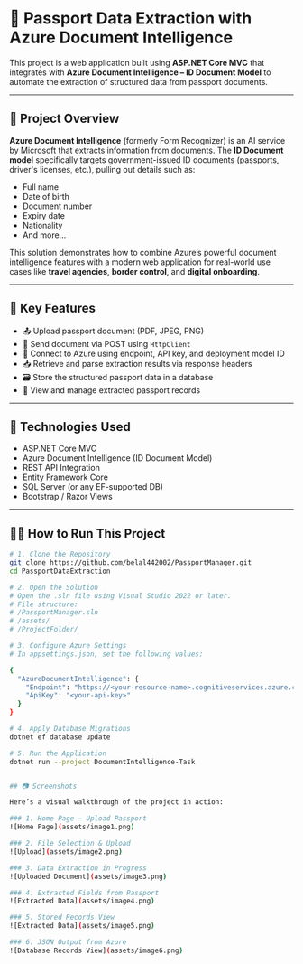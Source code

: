 # 🛂 Passport Data Extraction with Azure Document Intelligence

This project is a web application built using **ASP.NET Core MVC** that integrates with **Azure Document Intelligence – ID Document Model** to automate the extraction of structured data from passport documents.

---

## 📌 Project Overview

**Azure Document Intelligence** (formerly Form Recognizer) is an AI service by Microsoft that extracts information from documents. The **ID Document model** specifically targets government-issued ID documents (passports, driver's licenses, etc.), pulling out details such as:

- Full name
- Date of birth
- Document number
- Expiry date
- Nationality
- And more...

This solution demonstrates how to combine Azure’s powerful document intelligence features with a modern web application for real-world use cases like **travel agencies**, **border control**, and **digital onboarding**.

---

## 🚀 Key Features

- 📤 Upload passport document (PDF, JPEG, PNG)
- 🔄 Send document via POST using `HttpClient`
- 🔐 Connect to Azure using endpoint, API key, and deployment model ID
- 📥 Retrieve and parse extraction results via response headers
- 🗃️ Store the structured passport data in a database
- 🧾 View and manage extracted passport records

---

## 🧰 Technologies Used

- ASP.NET Core MVC
- Azure Document Intelligence (ID Document Model)
- REST API Integration
- Entity Framework Core
- SQL Server (or any EF-supported DB)
- Bootstrap / Razor Views

---

## 🧑‍💻 How to Run This Project

```bash
# 1. Clone the Repository
git clone https://github.com/belal442002/PassportManager.git
cd PassportDataExtraction

# 2. Open the Solution
# Open the .sln file using Visual Studio 2022 or later.
# File structure:
# /PassportManager.sln
# /assets/
# /ProjectFolder/

# 3. Configure Azure Settings
# In appsettings.json, set the following values:

{
  "AzureDocumentIntelligence": {
    "Endpoint": "https://<your-resource-name>.cognitiveservices.azure.com/",
    "ApiKey": "<your-api-key>"
  }
}

# 4. Apply Database Migrations
dotnet ef database update

# 5. Run the Application
dotnet run --project DocumentIntelligence-Task


## 📷 Screenshots

Here’s a visual walkthrough of the project in action:

### 1. Home Page – Upload Passport  
![Home Page](assets/image1.png)

### 2. File Selection & Upload  
![Upload](assets/image2.png)

### 3. Data Extraction in Progress  
![Uploaded Document](assets/image3.png)

### 4. Extracted Fields from Passport  
![Extracted Data](assets/image4.png)

### 5. Stored Records View  
![Extracted Data](assets/image5.png)

### 6. JSON Output from Azure  
![Database Records View](assets/image6.png)